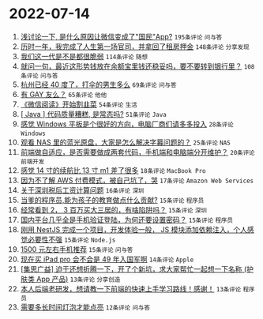 # 2022-07-14

1. [浅讨论一下, 是什么原因让微信变成了"国民"App?](https://www.v2ex.com/t/866038) `195条评论` `问与答`
1. [历时一年，我完成了人生第一场官司，并拿回了租房押金](https://www.v2ex.com/t/866067) `148条评论` `分享发现`
1. [我们这一代是不是都很脆弱](https://www.v2ex.com/t/866031) `114条评论` `随想`
1. [就问一句，最近这形势钱放在余额宝里钱还稳妥吗，要不要转到银行里？](https://www.v2ex.com/t/866033) `108条评论` `问与答`
1. [杭州已经 40 度了，打伞的男生多么](https://www.v2ex.com/t/866138) `69条评论` `问与答`
1. [有 GAY 友么？](https://www.v2ex.com/t/866034) `65条评论` `他他`
1. [《微信阅读》开始割韭菜](https://www.v2ex.com/t/866154) `54条评论` `生活`
1. [[ Java ] 代码质量糟糕, 是常态吗?](https://www.v2ex.com/t/866060) `51条评论` `Java`
1. [感觉 Windows 平板是个很好的方向，电脑厂商们请多多投入](https://www.v2ex.com/t/866153) `28条评论` `Windows`
1. [观看 NAS 里的蓝光原盘，大家是怎么解决字幕问题的？](https://www.v2ex.com/t/866088) `25条评论` `NAS`
1. [前端做自适应，是否需要做成两套代码，手机端和电脑端分开维护？](https://www.v2ex.com/t/866075) `20条评论` `前端开发`
1. [感觉 14 寸的续航比 13 寸 m1 差了很多](https://www.v2ex.com/t/866054) `18条评论` `MacBook Pro`
1. [因为不了解 AWS 付费模式，被自己坑了，哭](https://www.v2ex.com/t/866111) `17条评论` `Amazon Web Services`
1. [关于深圳税后工资计算问题](https://www.v2ex.com/t/866058) `16条评论` `深圳`
1. [当爹的程序员,能为孩子的教育做点什么贡献?](https://www.v2ex.com/t/866151) `15条评论` `程序员`
1. [经常看到 2， 3 百万买大三居的，有啥陷阱吗？](https://www.v2ex.com/t/866100) `15条评论` `深圳`
1. [国内平台几乎全是手机验证登陆，为何还要设置密码？](https://www.v2ex.com/t/866099) `15条评论` `程序员`
1. [刚用 NestJS 完成一个项目，开发体验一般， JS 模块添加依赖注入，个人感觉必要性不强](https://www.v2ex.com/t/866056) `15条评论` `Node.js`
1. [1500 元左右手机推荐](https://www.v2ex.com/t/866026) `15条评论` `问与答`
1. [现在买 iPad pro 会不会是 49 年入国军啊](https://www.v2ex.com/t/866087) `14条评论` `Apple`
1. [[集思广益] 迫于还想折腾一下，开了个新坑，求大家帮忙一起想一下名称 (护肤类 App 产品)](https://www.v2ex.com/t/866156) `13条评论` `分享创造`
1. [本人后端老研发，想请教一下前端的快速上手学习路线！感谢！](https://www.v2ex.com/t/866065) `13条评论` `程序员`
1. [需要多长时间灯泡才能点亮](https://www.v2ex.com/t/866160) `12条评论` `问与答`
